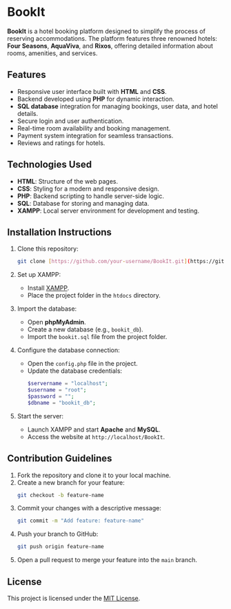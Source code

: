 # BookIt

**BookIt** is a hotel booking platform designed to simplify the process of reserving accommodations. The platform features three renowned hotels: **Four Seasons**, **AquaViva**, and **Rixos**, offering detailed information about rooms, amenities, and services.

## Features

- Responsive user interface built with **HTML** and **CSS**.
- Backend developed using **PHP** for dynamic interaction.
- **SQL database** integration for managing bookings, user data, and hotel details.
- Secure login and user authentication.
- Real-time room availability and booking management.
- Payment system integration for seamless transactions.
- Reviews and ratings for hotels.

## Technologies Used

- **HTML**: Structure of the web pages.
- **CSS**: Styling for a modern and responsive design.
- **PHP**: Backend scripting to handle server-side logic.
- **SQL**: Database for storing and managing data.
- **XAMPP**: Local server environment for development and testing.

## Installation Instructions

1. Clone this repository:
   ```bash
   git clone [https://github.com/your-username/BookIt.git](https://github.com/HadeelAbdulrahman/BookIt)
   ```

2. Set up XAMPP:
   - Install [XAMPP](https://www.apachefriends.org/index.html).
   - Place the project folder in the `htdocs` directory.

3. Import the database:
   - Open **phpMyAdmin**.
   - Create a new database (e.g., `bookit_db`).
   - Import the `bookit.sql` file from the project folder.

4. Configure the database connection:
   - Open the `config.php` file in the project.
   - Update the database credentials:
     ```php
     $servername = "localhost";
     $username = "root";
     $password = "";
     $dbname = "bookit_db";
     ```

5. Start the server:
   - Launch XAMPP and start **Apache** and **MySQL**.
   - Access the website at `http://localhost/BookIt`.

## Contribution Guidelines

1. Fork the repository and clone it to your local machine.
2. Create a new branch for your feature:
   ```bash
   git checkout -b feature-name
   ```
3. Commit your changes with a descriptive message:
   ```bash
   git commit -m "Add feature: feature-name"
   ```
4. Push your branch to GitHub:
   ```bash
   git push origin feature-name
   ```
5. Open a pull request to merge your feature into the `main` branch.

## License

This project is licensed under the [MIT License](LICENSE).
